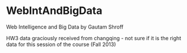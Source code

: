 WebIntAndBigData
================

Web Intelligence and Big Data  by Gautam Shroff

HW3 data graciously received from changqing - not sure if it is the right data for this session of the course (Fall 2013)
